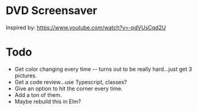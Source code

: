 # DVD Screensaver

Inspired by: https://www.youtube.com/watch?v=-pdVUsCqd2U

# Todo

- Get color changing every time -- turns out to be really hard...just get 3 pictures.
- Get a code review...use Typescript, classes?
- Give an option to hit the corner every time.
- Add a ton of them.
- Maybe rebuild this in Elm?
